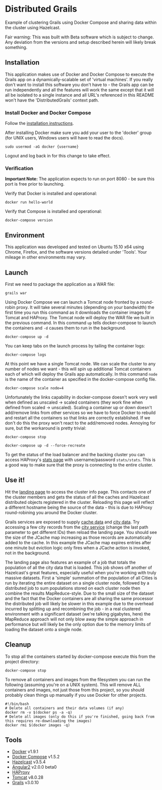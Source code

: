 # Distributed Grails
Example of clustering Grails using Docker Compose and sharing data within the cluster using Hazelcast.

Fair warning: This was built with Beta software which is subject to change. Any deviation from the versions and setup described herein will likely break something.

## Installation
This application makes use of Docker and Docker Compose to execute the Grails app on a dynamically-scalable set of 'virtual machines'. If you really don't want to install this software you don't have to - the Grails app can be run independently and all the features will work the same except that it will all be isolated to a single instance and all URL's referenced in this README won't have the 'DistributedGrails' context path.

### Install Docker and Docker Compose
Follow the [installation instructions](https://docs.docker.com/compose/install/).

After installing Docker make sure you add your user to the 'docker' group (for UNIX users, Windows users will have to read the docs).

`sudo usermod -aG docker {username}`

Logout and log back in for this change to take effect.

### Verification
**Important Note:** The application expects to run on port 8080 - be sure this port is free prior to launching.

Verify that Docker is installed and operational:

`docker run hello-world`

Verify that Compose is installed and operational:

`docker-compose version`

## Environment
This application was developed and tested on Ubuntu 15.10 x64 using Chrome, Firefox, and the software versions detailed under 'Tools'. Your mileage in other environments may vary.

## Launch
First we need to package the application as a WAR file:

`grails war`

Using Docker Compose we can launch a Tomcat node fronted by a round-robin proxy. It will take several minutes (depending on your bandwidth) the first time you run this command as it downloads the container images for Tomcat and HAProxy. The Tomcat node will deploy the WAR file we built in the previous command. In this command `up` tells docker-compose to launch the containers and `-d` causes them to run in the background.

`docker-compose up -d`

You can keep tabs on the launch process by tailing the container logs:

`docker-compose logs`

At this point we have a single Tomcat node. We can scale the cluster to any number of nodes we want - this will spin up additional Tomcat containers each of which will deploy the Grails app automatically. In this command `node` is the name of the container as specified in the docker-compose config file.

`docker-compose scale node=4`

Unfortunately the links capability in docker-compose doesn't work very well when defined as unscaled -> scaled containers (they work fine when defined from scaled -> unscaled). Scaling a container up or down doesn't add/remove links from other services so we have to force Docker to rebuild and restart all the containers so that links are correctly established. If we don't do this the proxy won't react to the add/removed nodes. Annoying for sure, but the workaround is pretty trivial:

`docker-compose stop`

`docker-compose up -d --force-recreate`

To get the status of the load balancer and the backing cluster you can access HAProxy's [stats page](http://localhost:1936) with username/password `stats/stats`. This is a good way to make sure that the proxy is connecting to the entire cluster.

## Use it!
Hit the [landing page](http://localhost:8080/DistributedGrails/) to access the cluster info page. This contacts one of the cluster members and gets the status of all the caches and Hazelcast distributed objects registered in the cluster. Reloading this page will reflect a different hostname being the source of the data - this is due to HAProxy round-robining you around the Docker cluster.

Grails services are exposed to supply [cache data](http://localhost:8080/DistributedGrails/cache) and [city data](http://localhost:8080/DistributedGrails/city). Try accessing a few city records from the [city service](http://localhost:8080/DistributedGrails/city/0) (change the last path parameter to get different IDs) then reload the landing page. You should see the size of the JCache map increasing as those records are automatically added to the cache. In this example the JCache map expires entries after one minute but eviction logic only fires when a JCache action is invoked, not in the background.

The landing page also features an example of a job that totals the population of all the city data that is loaded. This job shows off another of Hazelcast's great features, especially useful when you're working with truly massive datasets. First a 'simple' summation of the population of all Cities is run by iterating the entire dataset on a single cluster node, followed by a distributed job to sum populations stored on each cluster node then combine the results MapReduce-style. Due to the small size of the dataset and the fact that the Docker containers are all sharing the same processor the distributed job will likely be slower in this example due to the overhead incurred by splitting up and recombining the job - in a real clustered environment with a significant dataset (we're talking gigabytes, here) the MapReduce approach will not only blow away the simple approach in performance but will likely be the only option due to the memory limits of loading the dataset onto a single node.

## Cleanup
To stop all the containers started by docker-compose execute this from the project directory:

`docker-compose stop`

To remove all containers and images from the filesystem you can run the following (assuming you're on a UNIX system). This will remove ALL containers and images, not just those from this project, so you should probably clean things up manually if you use Docker for other projects.

```
#!/bin/bash
# Delete all containers and their data volumes (if any)
docker rm -v $(docker ps -a -q)
# Delete all images (only do this if you're finished, going back from this requires re-downloading the images)
docker rmi $(docker images -q)
```

## Tools
* [Docker](https://www.docker.com/) v1.9.1
* [Docker Compose](https://docs.docker.com/compose/) v1.5.2
* [Hazelcast](http://hazelcast.org/) v3.5.4
* [Angular2](https://angular.io/) v2.0.0 beta0
* [HAProxy](https://github.com/tutumcloud/haproxy)
* [Tomcat](https://tomcat.apache.org/) v8.0.28
* [Grails](https://grails.org/) v3.0.10
